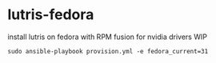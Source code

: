 # lutris-fedora
install lutris on fedora with RPM fusion for nvidia drivers
WIP

```
sudo ansible-playbook provision.yml -e fedora_current=31
```
